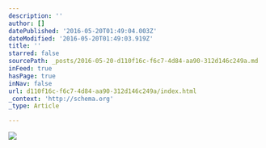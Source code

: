 ```yaml
---
description: ''
author: []
datePublished: '2016-05-20T01:49:04.003Z'
dateModified: '2016-05-20T01:49:03.919Z'
title: ''
starred: false
sourcePath: _posts/2016-05-20-d110f16c-f6c7-4d84-aa90-312d146c249a.md
inFeed: true
hasPage: true
inNav: false
url: d110f16c-f6c7-4d84-aa90-312d146c249a/index.html
_context: 'http://schema.org'
_type: Article

---
```

![](https://the-grid-user-content.s3-us-west-2.amazonaws.com/b4a6d6de-4a22-4a0d-8d55-9a0e809c822e.jpg)
